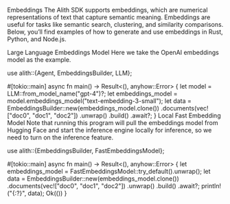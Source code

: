Embeddings
The Alith SDK supports embeddings, which are numerical representations of text that capture semantic meaning. Embeddings are useful for tasks like semantic search, clustering, and similarity comparisons. Below, you’ll find examples of how to generate and use embeddings in Rust, Python, and Node.js.

Large Language Embeddings Model
Here we take the OpenAI embeddings model as the example.

use alith::{Agent, EmbeddingsBuilder, LLM};
 
#[tokio::main]
async fn main() -> Result<(), anyhow::Error> {
    let model = LLM::from_model_name("gpt-4")?;
    let embeddings_model = model.embeddings_model("text-embedding-3-small");
    let data = EmbeddingsBuilder::new(embeddings_model.clone())
        .documents(vec!["doc0", "doc1", "doc2"])
        .unwrap()
        .build()
        .await?;
}
Local Fast Embedding Model
Note that running this program will pull the embeddings model from Hugging Face and start the inference engine locally for inference, so we need to turn on the inference feature.

use alith::{EmbeddingsBuilder, FastEmbeddingsModel};
 
#[tokio::main]
async fn main() -> Result<(), anyhow::Error> {
    let embeddings_model = FastEmbeddingsModel::try_default().unwrap();
    let data = EmbeddingsBuilder::new(embeddings_model.clone())
        .documents(vec!["doc0", "doc1", "doc2"])
        .unwrap()
        .build()
        .await?;
    println!("{:?}", data);
    Ok(())
}